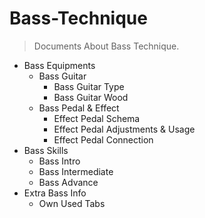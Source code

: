# Bass-Technique
>Documents About Bass Technique.

- Bass Equipments
    - Bass Guitar
        - Bass Guitar Type
        - Bass Guitar Wood
    - Bass Pedal & Effect
        - Effect Pedal Schema
        - Effect Pedal Adjustments & Usage
        - Effect Pedal Connection
- Bass Skills
    - Bass Intro
    - Bass Intermediate
    - Bass Advance
- Extra Bass Info
    - Own Used Tabs

